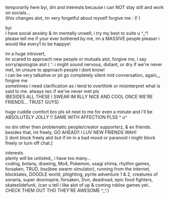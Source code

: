 temporarily here byi, dni and interests because i can NOT stay still and work on socials...                                                                                               
(this changes alot, im very forgetful about myself forgive me : (! )


byi                                                                                                                                                                                         
I have social anxiety & im mentally unwell, i try my best to suite u ^_^!                                                                             
please tell me if your ever bothered by me, im a MASSIVE people pleaser i would like every1 to be happye! 

im a huge introvert,  
Im scared to approach new people or mutuals alot, forgive me, i say sorry/apologize alot ( ':                                                                                             i might sound nervous, distant, or dry if we're never met, im unsure to approach people i dont know!                                                           
i can be very talkative or jst go completely silent mid conversation, again,,, forgive me                                                                                    
sometimes i need clarification as i tend to overthink or misinterpret what is said to me. always iwc if we've never met pls                                                           
(BESIDES ALL THESE I SWEAR IM RLLY NICE AND COOL ONCE WE'RE FRIENDS... TRUST GUYS)

huge cuddle comfort bro pls sit next to me for even a minute and i'll be ABSOLUTELY JOLLY !! SAME WITH AFFECTION PLSS ^ u^
                                                                                                                                                                                        
no dni other then problematic people/creator supporterz, & ex friends. besides that, int freely, GO AHEAD!! I LUV NEW FRIENDS WAH!                                                                                                                       
[i dont block freely alot but if im in a bad mood or paranoid i might block freely or turn off chat.]

interests                                                                                                                                                                                 
plenty will be unlisted,, i have too many...                                                                                                                                                  
coding, botany, drawing, Mo4, Pokemon, usagi shima, rhythm games, forsaken, TRUD,  bss(bee swarm simulator), running from the internet, blocktales, DOODLE world, phighting, pyrite adventure 1 & 2, creatures of sonaria, super doomspire, forsaken, Dvn, deadroad, epic food fighters, skateslidefunk, (can u tell i like alot of up & coming roblox games yet.. CHECK THEM OUT THO THEY'RE AWESOME ^_^.)
